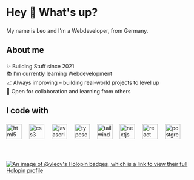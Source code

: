 <h1 align="left">Hey 👋 What's up?</h1>

###

<p align="left">My name is Leo and I'm a Webdeveloper, from Germany.</p>

###

<h2 align="left">About me</h2>

###

<p align="left">✨ Building Stuff since 2021<br>📚 I'm currently learning Webdevelopment<br>📈 Always improving – building real-world projects to level up<br>🤝 Open for collaboration and learning from others</p>

###

<h2 align="left">I code with</h2>

###

<div align="left">
  <img src="https://skillicons.dev/icons?i=html" height="40" alt="html5 logo"  />
  <img width="12" />
  <img src="https://skillicons.dev/icons?i=css" height="40" alt="css3 logo"  />
  <img width="12" />
  <img src="https://skillicons.dev/icons?i=js" height="40" alt="javascript logo"  />
  <img width="12" />
  <img src="https://skillicons.dev/icons?i=ts" height="40" alt="typescript logo"  />
  <img width="12" />
  <img src="https://skillicons.dev/icons?i=tailwind" height="40" alt="tailwindcss logo"  />
  <img width="12" />
  <img src="https://skillicons.dev/icons?i=nextjs" height="40" alt="nextjs logo"  />
  <img width="12" />
  <img src="https://skillicons.dev/icons?i=react" height="40" alt="react logo"  />
  <img width="12" />
  <img src="https://skillicons.dev/icons?i=postgres" height="40" alt="postgresql logo"  />
</div>

###

<br clear="both">

[![An image of @vleov's Holopin badges, which is a link to view their full Holopin profile](https://holopin.me/vleov)](https://holopin.io/@vleov)

###

